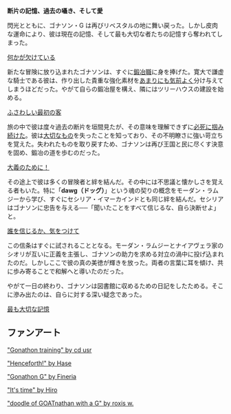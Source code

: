 <!-- title: ゴナソン・G -->
<!-- status: 生存 -->

**断片の記憶、過去の囁き、そして愛**

閃光とともに、ゴナソン・G は再びリベスタルの地に舞い戻った。しかし皮肉な運命により、彼は現在の記憶、そして最も大切な者たちの記憶すら奪われてしまった。

[何かが欠けている](#embed:https://youtu.be/CPT2cj934-I?t=4968)

新たな冒険に放り込まれたゴナソンは、すぐに[鍛冶職](https://youtu.be/CPT2cj934-I?t=1679)に身を捧げた。寛大で謙虚な騎士である彼は、作り出した貴重な強化素材を[あまりにも気前よく](https://youtu.be/CPT2cj934-I?t=9555)分け与えてしまうほどだった。やがて自らの鍛冶屋を構え、隣にはツリーハウスの建設を始める。

[ふさわしい最初の客](#embed:https://youtu.be/CPT2cj934-I?t=10789)

旅の中で彼は度々過去の断片を垣間見たが、その意味を理解できずに[必死に掴み続けた](https://www.youtube.com/watch?v=CPT2cj934-I&t=7987s)。彼は[大切なもの](https://youtu.be/CPT2cj934-I?t=6105)を失ったことを知っており、その不明瞭さに強い苛立ちを覚えた。失われたものを取り戻すため、ゴナソンは再び王国と民に尽くす決意を固め、鍛冶の道を歩むのだった。

[大義のために！](#embed:https://youtu.be/CPT2cj934-I?t=16668)

その途上で彼は多くの冒険者と絆を結んだ。その中には不思議と懐かしさを覚える者もいた。特に「**dawg（ドッグ）**」という魂の契りの概念をモーダン・ラムジーから学び、すぐにセシリア・イマーカインドとも同じ絆を結んだ。セシリアはゴナソンに忠告を与える──「聞いたことをすべて信じるな、自ら決断せよ」と。

[誰を信じるか、気をつけて](#embed:https://youtu.be/CPT2cj934-I?t=6742)

この信条はすぐに試されることとなる。モーダン・ラムジーとナイアヴェラ家のシオリが互いに正義を主張し、ゴナソンの助力を求める対立の渦中に投げ込まれたのだ。しかしここで彼の真の美徳が輝きを放った。両者の言葉に耳を傾け、共に歩み寄ることで和解へと導いたのだった。

やがて一日の終わり、ゴナソンは図書館に収めるための日記をしたためる。そこに滲み出たのは、自らに対する深い疑念であった。

[最も大切な記憶](#embed:https://youtu.be/CPT2cj934-I?t=17880)

## ファンアート

["Gonathon training" by cd usr](https://x.com/cd_usr/status/1920637427082743930)

["Henceforth!" by Hase](https://x.com/_nHase/status/1919082092828516566)

["Gonathon G" by Fineria](https://x.com/Fineria_/status/1918895385147220243)

["It's time" by Hiro](https://x.com/hiroavrs/status/1918321021222044089)

["doodle of GOATnathan with a G" by roxis w.](https://x.com/roxis_in_wunder/status/1921864532504330468)
